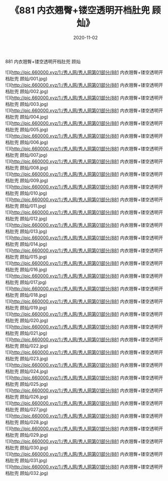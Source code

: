 ﻿---
layout: post
title:  《881 内衣翘臀+镂空透明开档肚兜 顾灿》
date:   2020-11-02
img: http://pic.660000.xyz/1:/秀人网/秀人网第01部分/881 内衣翘臀+镂空透明开档肚兜 顾灿/000.jpg
categories: [美女, 清纯, 唯美]
---

881 内衣翘臀+镂空透明开档肚兜 顾灿

  ![](http://pic.660000.xyz/1:/秀人网/秀人网第01部分/881 内衣翘臀+镂空透明开档肚兜 顾灿/001.jpg) <br> ![](http://pic.660000.xyz/1:/秀人网/秀人网第01部分/881 内衣翘臀+镂空透明开档肚兜 顾灿/002.jpg) <br> ![](http://pic.660000.xyz/1:/秀人网/秀人网第01部分/881 内衣翘臀+镂空透明开档肚兜 顾灿/003.jpg) <br> ![](http://pic.660000.xyz/1:/秀人网/秀人网第01部分/881 内衣翘臀+镂空透明开档肚兜 顾灿/004.jpg) <br> ![](http://pic.660000.xyz/1:/秀人网/秀人网第01部分/881 内衣翘臀+镂空透明开档肚兜 顾灿/005.jpg) <br> ![](http://pic.660000.xyz/1:/秀人网/秀人网第01部分/881 内衣翘臀+镂空透明开档肚兜 顾灿/006.jpg) <br> ![](http://pic.660000.xyz/1:/秀人网/秀人网第01部分/881 内衣翘臀+镂空透明开档肚兜 顾灿/007.jpg) <br> ![](http://pic.660000.xyz/1:/秀人网/秀人网第01部分/881 内衣翘臀+镂空透明开档肚兜 顾灿/008.jpg) <br> ![](http://pic.660000.xyz/1:/秀人网/秀人网第01部分/881 内衣翘臀+镂空透明开档肚兜 顾灿/009.jpg) <br> ![](http://pic.660000.xyz/1:/秀人网/秀人网第01部分/881 内衣翘臀+镂空透明开档肚兜 顾灿/010.jpg) <br> ![](http://pic.660000.xyz/1:/秀人网/秀人网第01部分/881 内衣翘臀+镂空透明开档肚兜 顾灿/011.jpg) <br> ![](http://pic.660000.xyz/1:/秀人网/秀人网第01部分/881 内衣翘臀+镂空透明开档肚兜 顾灿/012.jpg) <br> ![](http://pic.660000.xyz/1:/秀人网/秀人网第01部分/881 内衣翘臀+镂空透明开档肚兜 顾灿/013.jpg) <br> ![](http://pic.660000.xyz/1:/秀人网/秀人网第01部分/881 内衣翘臀+镂空透明开档肚兜 顾灿/014.jpg) <br> ![](http://pic.660000.xyz/1:/秀人网/秀人网第01部分/881 内衣翘臀+镂空透明开档肚兜 顾灿/015.jpg) <br> ![](http://pic.660000.xyz/1:/秀人网/秀人网第01部分/881 内衣翘臀+镂空透明开档肚兜 顾灿/016.jpg) <br> ![](http://pic.660000.xyz/1:/秀人网/秀人网第01部分/881 内衣翘臀+镂空透明开档肚兜 顾灿/017.jpg) <br> ![](http://pic.660000.xyz/1:/秀人网/秀人网第01部分/881 内衣翘臀+镂空透明开档肚兜 顾灿/018.jpg) <br> ![](http://pic.660000.xyz/1:/秀人网/秀人网第01部分/881 内衣翘臀+镂空透明开档肚兜 顾灿/019.jpg) <br> ![](http://pic.660000.xyz/1:/秀人网/秀人网第01部分/881 内衣翘臀+镂空透明开档肚兜 顾灿/020.jpg) <br> ![](http://pic.660000.xyz/1:/秀人网/秀人网第01部分/881 内衣翘臀+镂空透明开档肚兜 顾灿/021.jpg) <br> ![](http://pic.660000.xyz/1:/秀人网/秀人网第01部分/881 内衣翘臀+镂空透明开档肚兜 顾灿/022.jpg) <br> ![](http://pic.660000.xyz/1:/秀人网/秀人网第01部分/881 内衣翘臀+镂空透明开档肚兜 顾灿/023.jpg) <br> ![](http://pic.660000.xyz/1:/秀人网/秀人网第01部分/881 内衣翘臀+镂空透明开档肚兜 顾灿/024.jpg) <br> ![](http://pic.660000.xyz/1:/秀人网/秀人网第01部分/881 内衣翘臀+镂空透明开档肚兜 顾灿/025.jpg) <br> ![](http://pic.660000.xyz/1:/秀人网/秀人网第01部分/881 内衣翘臀+镂空透明开档肚兜 顾灿/026.jpg) <br> ![](http://pic.660000.xyz/1:/秀人网/秀人网第01部分/881 内衣翘臀+镂空透明开档肚兜 顾灿/027.jpg) <br> ![](http://pic.660000.xyz/1:/秀人网/秀人网第01部分/881 内衣翘臀+镂空透明开档肚兜 顾灿/028.jpg) <br> ![](http://pic.660000.xyz/1:/秀人网/秀人网第01部分/881 内衣翘臀+镂空透明开档肚兜 顾灿/029.jpg) <br> ![](http://pic.660000.xyz/1:/秀人网/秀人网第01部分/881 内衣翘臀+镂空透明开档肚兜 顾灿/030.jpg) <br> ![](http://pic.660000.xyz/1:/秀人网/秀人网第01部分/881 内衣翘臀+镂空透明开档肚兜 顾灿/031.jpg) <br> ![](http://pic.660000.xyz/1:/秀人网/秀人网第01部分/881 内衣翘臀+镂空透明开档肚兜 顾灿/032.jpg) <br>
